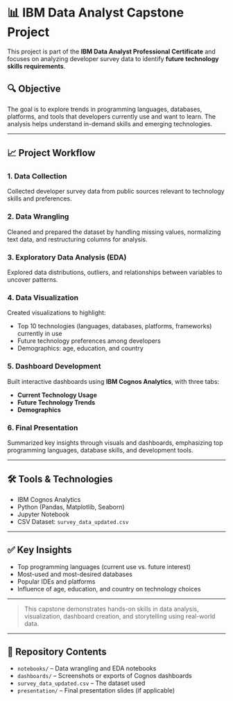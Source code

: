 # 📊 IBM Data Analyst Capstone Project

This project is part of the **IBM Data Analyst Professional Certificate** and focuses on analyzing developer survey data to identify **future technology skills requirements**.

## 🔍 Objective

The goal is to explore trends in programming languages, databases, platforms, and tools that developers currently use and want to learn. The analysis helps understand in-demand skills and emerging technologies.

---

## 📈 Project Workflow

### 1. Data Collection  
Collected developer survey data from public sources relevant to technology skills and preferences.

### 2. Data Wrangling  
Cleaned and prepared the dataset by handling missing values, normalizing text data, and restructuring columns for analysis.

### 3. Exploratory Data Analysis (EDA)  
Explored data distributions, outliers, and relationships between variables to uncover patterns.

### 4. Data Visualization  
Created visualizations to highlight:
- Top 10 technologies (languages, databases, platforms, frameworks) currently in use  
- Future technology preferences among developers  
- Demographics: age, education, and country

### 5. Dashboard Development  
Built interactive dashboards using **IBM Cognos Analytics**, with three tabs:
- **Current Technology Usage**
- **Future Technology Trends**
- **Demographics**

### 6. Final Presentation  
Summarized key insights through visuals and dashboards, emphasizing top programming languages, database skills, and development tools.

---

## 🛠️ Tools & Technologies

- IBM Cognos Analytics  
- Python (Pandas, Matplotlib, Seaborn)  
- Jupyter Notebook  
- CSV Dataset: `survey_data_updated.csv`

---

## ✅ Key Insights

- Top programming languages (current use vs. future interest)  
- Most-used and most-desired databases  
- Popular IDEs and platforms  
- Influence of age, education, and country on technology choices

---

> This capstone demonstrates hands-on skills in data analysis, visualization, dashboard creation, and storytelling using real-world data.

---

## 📁 Repository Contents

- `notebooks/` – Data wrangling and EDA notebooks  
- `dashboards/` – Screenshots or exports of Cognos dashboards  
- `survey_data_updated.csv` – The dataset used  
- `presentation/` – Final presentation slides (if applicable)

